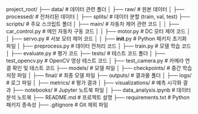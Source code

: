 project_root/
├── data/                   # 데이터 관련 폴더
│   ├── raw/                # 원본 데이터
│   ├── processed/          # 전처리된 데이터
│   ├── splits/             # 데이터 분할 (train, val, test)
├── scripts/                # 주요 스크립트 폴더
│   ├── main/               # 자동차 제어 관련 코드
│   │   ├── car_control.py  # 메인 자동차 구동 코드
│   │   ├── motor.py        # DC 모터 제어 코드
│   │   ├── servo.py        # 서보 모터 제어 코드
│   │   ├── __init__.py     # Python 패키지 초기화 파일
│   ├── preprocess.py       # 데이터 전처리 코드
│   ├── train.py            # 모델 학습 코드
│   ├── evaluate.py         # 평가 코드
├── tests/                  # 테스트 코드 폴더
│   ├── test_opencv.py      # OpenCV 영상 테스트 코드
│   ├── test_camera.py      # 카메라 연결 확인 및 테스트 코드
├── models/                 # 모델 파일
│   ├── checkpoints/        # 중간 학습 저장 파일
│   ├── final/              # 최종 모델 파일
├── outputs/                # 결과물 폴더
│   ├── logs/               # 로그 파일
│   ├── metrics/            # 평가 결과
│   ├── visualizations/     # 예측 시각화 결과
├── notebooks/              # Jupyter 노트북 파일
│   ├── data_analysis.ipynb # 데이터 분석 노트북
├── README.md               # 프로젝트 설명
├── requirements.txt        # Python 패키지 종속성
├── .gitignore              # Git 제외 파일
